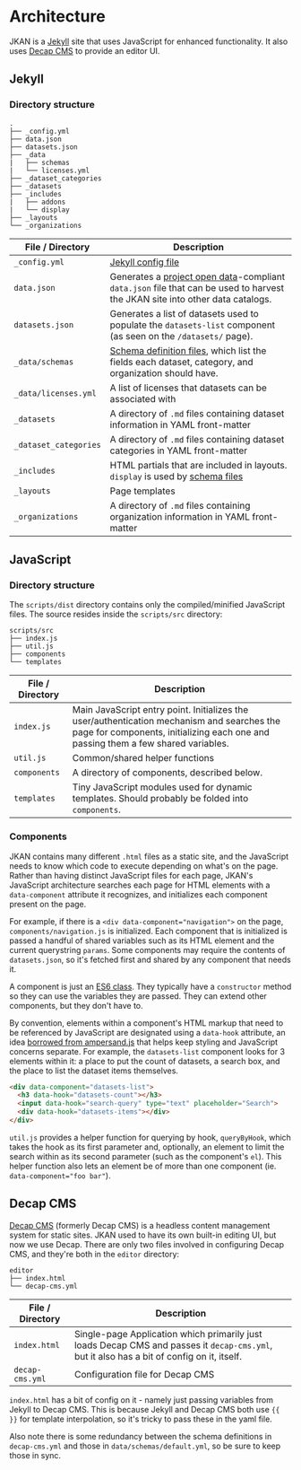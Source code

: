 # Architecture

JKAN is a [Jekyll](http://jekyllrb.com/) site that uses JavaScript for enhanced functionality. It also uses [Decap CMS](https://decapcms.org) to provide an editor UI.

## Jekyll

### Directory structure
```
.
├── _config.yml
├── data.json
├── datasets.json
├── _data
|   ├── schemas
|   └── licenses.yml
├── _dataset_categories
├── _datasets
├── _includes
|   ├── addons
|   └── display
├── _layouts
└── _organizations
```

| File / Directory | Description |
|---|---|
| `_config.yml` | [Jekyll config file](http://jekyllrb.com/docs/configuration/) |
| `data.json` | Generates a [project open data](https://project-open-data.cio.gov/v1.1/schema/)-compliant `data.json` file that can be used to harvest the JKAN site into other data catalogs. |
| `datasets.json` | Generates a list of datasets used to populate the `datasets-list` component (as seen on the `/datasets/` page). |
| `_data/schemas` | [Schema definition files](/docs/configuration.md), which list the fields each dataset, category, and organization should have. |
| `_data/licenses.yml` | A list of licenses that datasets can be associated with |
| `_datasets` | A directory of `.md` files containing dataset information in YAML front-matter |
| `_dataset_categories` | A directory of `.md` files containing dataset categories in YAML front-matter |
| `_includes` | HTML partials that are included in layouts. `display` is used by [schema files](/docs/configuration.md) |
| `_layouts` | Page templates |
| `_organizations` | A directory of `.md` files containing organization information in YAML front-matter |

## JavaScript

### Directory structure
The `scripts/dist` directory contains only the compiled/minified JavaScript files. The source resides inside the `scripts/src` directory:
```
scripts/src
├── index.js
├── util.js
├── components
└── templates
```

| File / Directory | Description |
|---|---|
| `index.js` | Main JavaScript entry point. Initializes the user/authentication mechanism and searches the page for components, initializing each one and passing them a few shared variables. |
| `util.js` | Common/shared helper functions |
| `components` | A directory of components, described below. |
| `templates` | Tiny JavaScript modules used for dynamic templates. Should probably be folded into `components`. |

### Components
JKAN contains many different `.html` files as a static site, and the JavaScript needs to know which code to execute depending on what's on the page. Rather than having distinct JavaScript files for each page, JKAN's JavaScript architecture searches each page for HTML elements with a `data-component` attribute it recognizes, and initializes each component present on the page.

For example, if there is a `<div data-component="navigation">` on the page, `components/navigation.js` is initialized. Each component that is initialized is passed a handful of shared variables such as its HTML element and the current querystring `params`. Some components may require the contents of `datasets.json`, so it's fetched first and shared by any component that needs it.

A component is just an [ES6 class](https://developer.mozilla.org/en-US/docs/Web/JavaScript/Reference/Classes). They typically have a `constructor` method so they can use the variables they are passed. They can extend other components, but they don't have to.

By convention, elements within a component's HTML markup that need to be referenced by JavaScript are designated using a `data-hook` attribute, an idea [borrowed from ampersand.js](https://ampersandjs.com/learn/data-hook-attribute/) that helps keep styling and JavaScript concerns separate. For example, the `datasets-list` component looks for 3 elements within it: a place to put the count of datasets, a search box, and the place to list the dataset items themselves.

```html
<div data-component="datasets-list">
  <h3 data-hook="datasets-count"></h3>
  <input data-hook="search-query" type="text" placeholder="Search">
  <div data-hook="datasets-items"></div>
</div>
```
`util.js` provides a helper function for querying by hook, `queryByHook`, which takes the hook as its first parameter and, optionally, an element to limit the search within as its second parameter (such as the component's `el`). This helper function also lets an element be of more than one component (ie. `data-component="foo bar"`).

## Decap CMS

[Decap CMS](https://decapcms.org) (formerly Decap CMS) is a headless content management system for static sites. JKAN used to have its own built-in editing UI, but now we use Decap. There are only two files involved in configuring Decap CMS, and they're both in the `editor` directory:
```
editor
├── index.html
└── decap-cms.yml
```

| File / Directory | Description |
|----|----|
| `index.html` | Single-page Application which primarily just loads Decap CMS and passes it `decap-cms.yml`, but it also has a bit of config on it, itself. |
| `decap-cms.yml` | Configuration file for Decap CMS |

`index.html` has a bit of config on it - namely just passing variables from Jekyll to Decap CMS. This is because Jekyll and Decap CMS both use `{{ }}` for template interpolation, so it's tricky to pass these in the yaml file.

Also note there is some redundancy between the schema definitions in `decap-cms.yml` and those in `data/schemas/default.yml`, so be sure to keep those in sync.